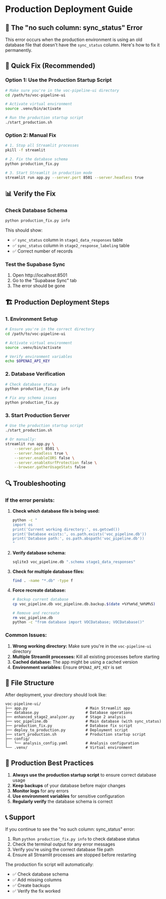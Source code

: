 # Production Deployment Guide

## 🚨 The "no such column: sync_status" Error

This error occurs when the production environment is using an old database file that doesn't have the `sync_status` column. Here's how to fix it permanently.

## 🔧 Quick Fix (Recommended)

### Option 1: Use the Production Startup Script
```bash
# Make sure you're in the voc-pipeline-ui directory
cd /path/to/voc-pipeline-ui

# Activate virtual environment
source .venv/bin/activate

# Run the production startup script
./start_production.sh
```

### Option 2: Manual Fix
```bash
# 1. Stop all Streamlit processes
pkill -f streamlit

# 2. Fix the database schema
python production_fix.py

# 3. Start Streamlit in production mode
streamlit run app.py --server.port 8501 --server.headless true
```

## 📊 Verify the Fix

### Check Database Schema
```bash
python production_fix.py info
```

This should show:
- ✅ `sync_status` column in `stage1_data_responses` table
- ✅ `sync_status` column in `stage2_response_labeling` table
- ✅ Correct number of records

### Test the Supabase Sync
1. Open http://localhost:8501
2. Go to the "Supabase Sync" tab
3. The error should be gone

## 🏗️ Production Deployment Steps

### 1. Environment Setup
```bash
# Ensure you're in the correct directory
cd /path/to/voc-pipeline-ui

# Activate virtual environment
source .venv/bin/activate

# Verify environment variables
echo $OPENAI_API_KEY
```

### 2. Database Verification
```bash
# Check database status
python production_fix.py info

# Fix any schema issues
python production_fix.py
```

### 3. Start Production Server
```bash
# Use the production startup script
./start_production.sh

# Or manually:
streamlit run app.py \
    --server.port 8501 \
    --server.headless true \
    --server.enableCORS false \
    --server.enableXsrfProtection false \
    --browser.gatherUsageStats false
```

## 🔍 Troubleshooting

### If the error persists:

1. **Check which database file is being used:**
   ```bash
   python -c "
   import os
   print('Current working directory:', os.getcwd())
   print('Database exists:', os.path.exists('voc_pipeline.db'))
   print('Database path:', os.path.abspath('voc_pipeline.db'))
   "
   ```

2. **Verify database schema:**
   ```bash
   sqlite3 voc_pipeline.db ".schema stage1_data_responses"
   ```

3. **Check for multiple database files:**
   ```bash
   find . -name "*.db" -type f
   ```

4. **Force recreate database:**
   ```bash
   # Backup current database
   cp voc_pipeline.db voc_pipeline.db.backup.$(date +%Y%m%d_%H%M%S)
   
   # Remove and recreate
   rm voc_pipeline.db
   python -c "from database import VOCDatabase; VOCDatabase()"
   ```

### Common Issues:

1. **Wrong working directory:** Make sure you're in the `voc-pipeline-ui` directory
2. **Multiple Streamlit processes:** Kill all existing processes before starting
3. **Cached database:** The app might be using a cached version
4. **Environment variables:** Ensure `OPENAI_API_KEY` is set

## 📁 File Structure

After deployment, your directory should look like:
```
voc-pipeline-ui/
├── app.py                          # Main Streamlit app
├── database.py                     # Database operations
├── enhanced_stage2_analyzer.py     # Stage 2 analysis
├── voc_pipeline.db                 # Main database (with sync_status)
├── production_fix.py               # Database fix script
├── deploy_to_production.py         # Deployment script
├── start_production.sh             # Production startup script
├── config/
│   └── analysis_config.yaml        # Analysis configuration
└── .venv/                          # Virtual environment
```

## 🚀 Production Best Practices

1. **Always use the production startup script** to ensure correct database usage
2. **Keep backups** of your database before major changes
3. **Monitor logs** for any errors
4. **Use environment variables** for sensitive configuration
5. **Regularly verify** the database schema is correct

## 📞 Support

If you continue to see the "no such column: sync_status" error:

1. Run `python production_fix.py info` to check database status
2. Check the terminal output for any error messages
3. Verify you're using the correct database file path
4. Ensure all Streamlit processes are stopped before restarting

The production fix script will automatically:
- ✅ Check database schema
- ✅ Add missing columns
- ✅ Create backups
- ✅ Verify the fix worked 